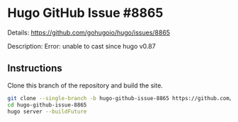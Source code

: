 # Hugo GitHub Issue #8865

Details: <https://github.com/gohugoio/hugo/issues/8865>

Description: Error: unable to cast <nil> since hugo v0.87

## Instructions

Clone this branch of the repository and build the site.

```bash
git clone --single-branch -b hugo-github-issue-8865 https://github.com/jmooring/hugo-testing hugo-github-issue-8865
cd hugo-github-issue-8865
hugo server --buildFuture
```
